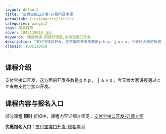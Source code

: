 ```yaml
---
layout: default
title: '支付宝接口开发-网易精品单课'
permalink: /:categories/:title/
categories: wangyi2
tags: 网易提供
cover: 1005118018.jpg
keywords: 精选网课,网易云课堂,支付宝接口开发
description: "支付宝接口开发，这方面的开发多数是ｐｈｐ，ｊａｖａ，今天给大家讲授通过ｃ＃来做支付宝接口开发。支付宝接口开发"
classid: 1005118018
---
```


## 课程介绍

支付宝接口开发，这方面的开发多数是ｐｈｐ，ｊａｖａ，今天给大家讲授通过ｃ＃来做支付宝接口开发。

## 课程内容与报名入口

部分课程 **限时** 折扣中，课程内容详细介绍见：[支付宝接口开发-详情介绍](https://study.163.com/course/introduction/1005118018.htm?share=1&shareId=1025206652&utm_campaign=share&utm_medium=iphoneShare&utm_source=&utm_u=1025206652)

**优惠报名入口**：[支付宝接口开发-报名学习](https://study.163.com/course/introduction/1005118018.htm?share=1&shareId=1025206652&utm_campaign=share&utm_medium=iphoneShare&utm_source=&utm_u=1025206652)

